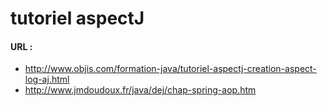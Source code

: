# tutoriel aspectJ

#### URL : 
* http://www.objis.com/formation-java/tutoriel-aspectj-creation-aspect-log-aj.html
* http://www.jmdoudoux.fr/java/dej/chap-spring-aop.htm